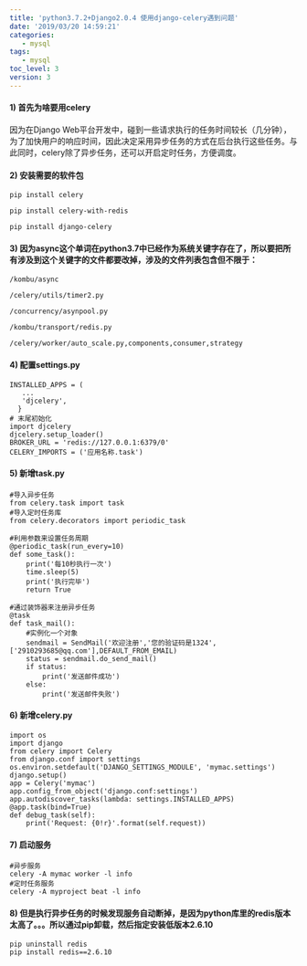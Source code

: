 ```yaml
---
title: 'python3.7.2+Django2.0.4 使用django-celery遇到问题'
date: '2019/03/20 14:59:21'
categories:
   - mysql
tags:
   - mysql
toc_level: 3
version: 3
---
```


#### [](about:blank#1-%E9%A6%96%E5%85%88%E4%B8%BA%E5%95%A5%E8%A6%81%E7%94%A8celery "1) 首先为啥要用celery")1) 首先为啥要用celery

因为在Django Web平台开发中，碰到一些请求执行的任务时间较长（几分钟），为了加快用户的响应时间，因此决定采用异步任务的方式在后台执行这些任务。与此同时，celery除了异步任务，还可以开启定时任务，方便调度。

#### [](about:blank#2-%E5%AE%89%E8%A3%85%E9%9C%80%E8%A6%81%E7%9A%84%E8%BD%AF%E4%BB%B6%E5%8C%85 "2) 安装需要的软件包")2) 安装需要的软件包

```
pip install celery

pip install celery-with-redis

pip install django-celery
```

#### [](about:blank#3-%E5%9B%A0%E4%B8%BAasync%E8%BF%99%E4%B8%AA%E5%8D%95%E8%AF%8D%E5%9C%A8python3-7%E4%B8%AD%E5%B7%B2%E7%BB%8F%E4%BD%9C%E4%B8%BA%E7%B3%BB%E7%BB%9F%E5%85%B3%E9%94%AE%E5%AD%97%E5%AD%98%E5%9C%A8%E4%BA%86%EF%BC%8C%E6%89%80%E4%BB%A5%E8%A6%81%E6%8A%8A%E6%89%80%E6%9C%89%E6%B6%89%E5%8F%8A%E5%88%B0%E8%BF%99%E4%B8%AA%E5%85%B3%E9%94%AE%E5%AD%97%E7%9A%84%E6%96%87%E4%BB%B6%E9%83%BD%E8%A6%81%E6%94%B9%E6%8E%89%EF%BC%8C%E6%B6%89%E5%8F%8A%E7%9A%84%E6%96%87%E4%BB%B6%E5%88%97%E8%A1%A8%E5%8C%85%E5%90%AB%E4%BD%86%E4%B8%8D%E9%99%90%E4%BA%8E%EF%BC%9A "3) 因为async这个单词在python3.7中已经作为系统关键字存在了，所以要把所有涉及到这个关键字的文件都要改掉，涉及的文件列表包含但不限于：")3) 因为async这个单词在python3.7中已经作为系统关键字存在了，所以要把所有涉及到这个关键字的文件都要改掉，涉及的文件列表包含但不限于：

```
/kombu/async

/celery/utils/timer2.py

/concurrency/asynpool.py

/kombu/transport/redis.py

/celery/worker/auto_scale.py,components,consumer,strategy
```

#### [](about:blank#4-%E9%85%8D%E7%BD%AEsettings-py "4) 配置settings.py")4) 配置settings.py

```
INSTALLED_APPS = (
   ...
   'djcelery',
  }
# 末尾初始化
import djcelery
djcelery.setup_loader()
BROKER_URL = 'redis://127.0.0.1:6379/0'
CELERY_IMPORTS = ('应用名称.task')
```

#### [](about:blank#5-%E6%96%B0%E5%A2%9Etask-py "5) 新增task.py")5) 新增task.py

```
#导入异步任务
from celery.task import task
#导入定时任务库
from celery.decorators import periodic_task
  
#利用参数来设置任务周期
@periodic_task(run_every=10)
def some_task():
    print('每10秒执行一次')
    time.sleep(5)
    print('执行完毕')
    return True

#通过装饰器来注册异步任务
@task
def task_mail():
    #实例化一个对象
    sendmail = SendMail('欢迎注册','您的验证码是1324',   ['2910293685@qq.com'],DEFAULT_FROM_EMAIL)
    status = sendmail.do_send_mail()
    if status:
        print('发送邮件成功')
    else:
        print('发送邮件失败')
```

#### [](about:blank#6-%E6%96%B0%E5%A2%9Ecelery-py "6) 新增celery.py")6) 新增celery.py

```
import os
import django
from celery import Celery
from django.conf import settings 
os.environ.setdefault('DJANGO_SETTINGS_MODULE', 'mymac.settings')
django.setup()
app = Celery('mymac')
app.config_from_object('django.conf:settings')
app.autodiscover_tasks(lambda: settings.INSTALLED_APPS)
@app.task(bind=True)
def debug_task(self):
    print('Request: {0!r}'.format(self.request))
```

#### [](about:blank#7-%E5%90%AF%E5%8A%A8%E6%9C%8D%E5%8A%A1 "7) 启动服务")7) 启动服务

```
#异步服务
celery -A mymac worker -l info  
#定时任务服务
celery -A myproject beat -l info
```

#### [](about:blank#8-%E4%BD%86%E6%98%AF%E6%89%A7%E8%A1%8C%E5%BC%82%E6%AD%A5%E4%BB%BB%E5%8A%A1%E7%9A%84%E6%97%B6%E5%80%99%E5%8F%91%E7%8E%B0%E6%9C%8D%E5%8A%A1%E8%87%AA%E5%8A%A8%E6%96%AD%E6%8E%89%EF%BC%8C%E6%98%AF%E5%9B%A0%E4%B8%BApython%E5%BA%93%E9%87%8C%E7%9A%84redis%E7%89%88%E6%9C%AC%E5%A4%AA%E9%AB%98%E4%BA%86%E3%80%82%E3%80%82%E3%80%82%E6%89%80%E4%BB%A5%E9%80%9A%E8%BF%87pip%E5%8D%B8%E8%BD%BD%EF%BC%8C%E7%84%B6%E5%90%8E%E6%8C%87%E5%AE%9A%E5%AE%89%E8%A3%85%E4%BD%8E%E7%89%88%E6%9C%AC2-6-10 "8) 但是执行异步任务的时候发现服务自动断掉，是因为python库里的redis版本太高了。。。所以通过pip卸载，然后指定安装低版本2.6.10")8) 但是执行异步任务的时候发现服务自动断掉，是因为python库里的redis版本太高了。。。所以通过pip卸载，然后指定安装低版本2.6.10

```
pip uninstall redis
pip install redis==2.6.10
```

  


